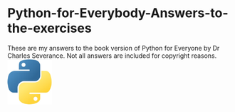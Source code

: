 # Python-for-Everybody-Answers-to-the-exercises
These are my answers to the book version of Python for Everyone by Dr Charles Severance.
Not all answers are included for copyright reasons.
<img src="images/python_readme_image.jpg" width="100">
<!-- Commons:Deletion_requests/File:Python_logo.svg, https://www.python.org/psf/trademarks/. https://www.python.org/psf/trademarks-faq/ -->
